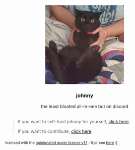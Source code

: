 <div align="center">
<img src="assets/johnny.png" height="250">
<h3>johnny</h3>
the least bloated all-in-one bot on discord<br/><br/>
</div>

> If you want to self-host johnny for yourself, [click here](consumer.readme.md).
>
> If you want to contribute, [click here](developer.readme.md).

<!-- ALL-CONTRIBUTORS-LIST:START - Do not remove or modify this section -->
<!-- prettier-ignore-start -->
<!-- markdownlint-disable -->

<!-- markdownlint-restore -->
<!-- prettier-ignore-end -->

<!-- ALL-CONTRIBUTORS-LIST:END -->

<sub>licensed with the <a href="license.md">opinionated queer license v1.1</a> - tl;dr see <a href="https://oql.avris.it/">here</a> :]</sub>
